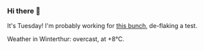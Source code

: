 ### Hi there :wave:

It's Tuesday! I'm probably working for [this bunch](https://github.com/kohofinancial), de-flaking a test.

Weather in Winterthur: overcast, at +8°C.

